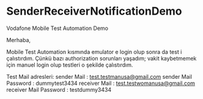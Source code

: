 # SenderReceiverNotificationDemo
Vodafone Mobile Test Automation Demo

Merhaba,

Mobile Test Automation kısmında emulator e login olup sonra da test i çalıstırdım.
Çünkü bazı authorization sorunları yaşadım; vakit kaybetmemek için manuel login olup testleri o şekilde çalıstırdım.

Test Mail adresleri:
sender Mail : test.testmanusa@gmail.com
sender Mail Password : dummytest3434
receiver Mail : test.testwomanusa@gmail.com
receiver Mail Password : testdummy3434
